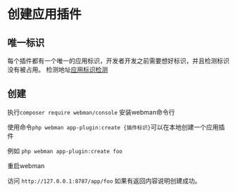 # 创建应用插件

## 唯一标识

每个插件都有一个唯一的应用标识，开发者开发之前需要想好标识，并且检测标识没有被占用。
检测地址[应用标识检测](https://www.workerman.net/app/check)

## 创建

执行`composer require webman/console` 安装webman命令行

使用命令`php webman app-plugin:create {插件标识}`可以在本地创建一个应用插件

例如 `php webman app-plugin:create foo`

重启webman

访问 `http://127.0.0.1:8787/app/foo` 如果有返回内容说明创建成功。
